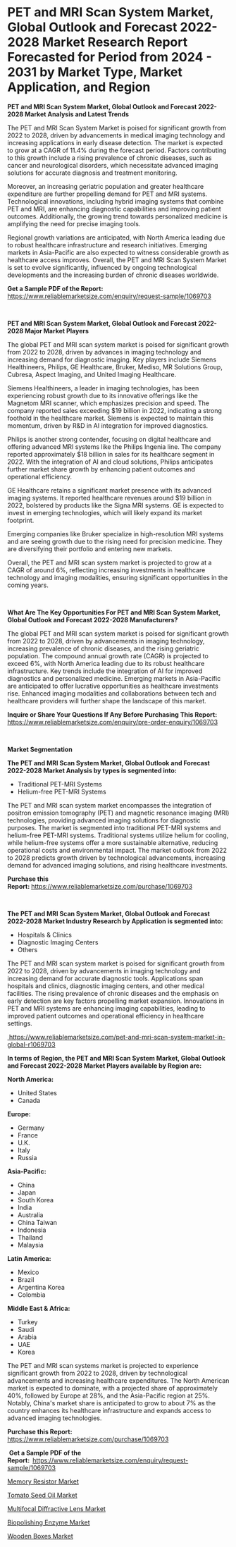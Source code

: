 <p><h1>PET and MRI Scan System Market, Global Outlook and Forecast 2022-2028 Market Research Report Forecasted for Period from 2024 -  2031 by Market Type, Market Application, and Region</h1></p><p><strong>PET and MRI Scan System Market, Global Outlook and Forecast 2022-2028 Market Analysis and Latest Trends</strong></p>
<p><p>The PET and MRI Scan System Market is poised for significant growth from 2022 to 2028, driven by advancements in medical imaging technology and increasing applications in early disease detection. The market is expected to grow at a CAGR of 11.4% during the forecast period. Factors contributing to this growth include a rising prevalence of chronic diseases, such as cancer and neurological disorders, which necessitate advanced imaging solutions for accurate diagnosis and treatment monitoring.</p><p>Moreover, an increasing geriatric population and greater healthcare expenditure are further propelling demand for PET and MRI systems. Technological innovations, including hybrid imaging systems that combine PET and MRI, are enhancing diagnostic capabilities and improving patient outcomes. Additionally, the growing trend towards personalized medicine is amplifying the need for precise imaging tools.</p><p>Regional growth variations are anticipated, with North America leading due to robust healthcare infrastructure and research initiatives. Emerging markets in Asia-Pacific are also expected to witness considerable growth as healthcare access improves. Overall, the PET and MRI Scan System Market is set to evolve significantly, influenced by ongoing technological developments and the increasing burden of chronic diseases worldwide.</p></p>
<p><strong>Get a Sample PDF of the Report:&nbsp;</strong> <a href="https://www.reliablemarketsize.com/enquiry/request-sample/1069703">https://www.reliablemarketsize.com/enquiry/request-sample/1069703</a></p>
<p>&nbsp;</p>
<p><strong>PET and MRI Scan System Market, Global Outlook and Forecast 2022-2028 Major Market Players</strong></p>
<p><p>The global PET and MRI scan system market is poised for significant growth from 2022 to 2028, driven by advances in imaging technology and increasing demand for diagnostic imaging. Key players include Siemens Healthineers, Philips, GE Healthcare, Bruker, Mediso, MR Solutions Group, Cubresa, Aspect Imaging, and United Imaging Healthcare.</p><p>Siemens Healthineers, a leader in imaging technologies, has been experiencing robust growth due to its innovative offerings like the Magnetom MRI scanner, which emphasizes precision and speed. The company reported sales exceeding $19 billion in 2022, indicating a strong foothold in the healthcare market. Siemens is expected to maintain this momentum, driven by R&D in AI integration for improved diagnostics.</p><p>Philips is another strong contender, focusing on digital healthcare and offering advanced MRI systems like the Philips Ingenia line. The company reported approximately $18 billion in sales for its healthcare segment in 2022. With the integration of AI and cloud solutions, Philips anticipates further market share growth by enhancing patient outcomes and operational efficiency.</p><p>GE Healthcare retains a significant market presence with its advanced imaging systems. It reported healthcare revenues around $19 billion in 2022, bolstered by products like the Signa MRI systems. GE is expected to invest in emerging technologies, which will likely expand its market footprint.</p><p>Emerging companies like Bruker specialize in high-resolution MRI systems and are seeing growth due to the rising need for precision medicine. They are diversifying their portfolio and entering new markets.</p><p>Overall, the PET and MRI scan system market is projected to grow at a CAGR of around 6%, reflecting increasing investments in healthcare technology and imaging modalities, ensuring significant opportunities in the coming years.</p></p>
<p>&nbsp;</p>
<p><strong>What Are The Key Opportunities For PET and MRI Scan System Market, Global Outlook and Forecast 2022-2028 Manufacturers?</strong></p>
<p><p>The global PET and MRI scan system market is poised for significant growth from 2022 to 2028, driven by advancements in imaging technology, increasing prevalence of chronic diseases, and the rising geriatric population. The compound annual growth rate (CAGR) is projected to exceed 6%, with North America leading due to its robust healthcare infrastructure. Key trends include the integration of AI for improved diagnostics and personalized medicine. Emerging markets in Asia-Pacific are anticipated to offer lucrative opportunities as healthcare investments rise. Enhanced imaging modalities and collaborations between tech and healthcare providers will further shape the landscape of this market.</p></p>
<p><strong>Inquire or Share Your Questions If Any Before Purchasing This Report:</strong> <a href="https://www.reliablemarketsize.com/enquiry/pre-order-enquiry/1069703">https://www.reliablemarketsize.com/enquiry/pre-order-enquiry/1069703</a></p>
<p>&nbsp;</p>
<p><strong>Market Segmentation</strong></p>
<p><strong>The PET and MRI Scan System Market, Global Outlook and Forecast 2022-2028 Market Analysis by types is segmented into:</strong></p>
<p><ul><li>Traditional PET-MRI Systems</li><li>Helium-free PET-MRI Systems</li></ul></p>
<p><p>The PET and MRI scan system market encompasses the integration of positron emission tomography (PET) and magnetic resonance imaging (MRI) technologies, providing advanced imaging solutions for diagnostic purposes. The market is segmented into traditional PET-MRI systems and helium-free PET-MRI systems. Traditional systems utilize helium for cooling, while helium-free systems offer a more sustainable alternative, reducing operational costs and environmental impact. The market outlook from 2022 to 2028 predicts growth driven by technological advancements, increasing demand for advanced imaging solutions, and rising healthcare investments.</p></p>
<p><strong>Purchase this Report:&nbsp;</strong><a href="https://www.reliablemarketsize.com/purchase/1069703">https://www.reliablemarketsize.com/purchase/1069703</a></p>
<p>&nbsp;</p>
<p><strong>The PET and MRI Scan System Market, Global Outlook and Forecast 2022-2028 Market Industry Research by Application is segmented into:</strong></p>
<p><ul><li>Hospitals & Clinics</li><li>Diagnostic Imaging Centers</li><li>Others</li></ul></p>
<p><p>The PET and MRI scan system market is poised for significant growth from 2022 to 2028, driven by advancements in imaging technology and increasing demand for accurate diagnostic tools. Applications span hospitals and clinics, diagnostic imaging centers, and other medical facilities. The rising prevalence of chronic diseases and the emphasis on early detection are key factors propelling market expansion. Innovations in PET and MRI systems are enhancing imaging capabilities, leading to improved patient outcomes and operational efficiency in healthcare settings.</p></p>
<p><a href="https://www.reliablemarketsize.com/pet-and-mri-scan-system-market-in-global-r1069703">&nbsp;https://www.reliablemarketsize.com/pet-and-mri-scan-system-market-in-global-r1069703</a></p>
<p><strong>In terms of Region, the PET and MRI Scan System Market, Global Outlook and Forecast 2022-2028 Market Players available by Region are:</strong></p>
<p>
    <p> <strong> North America: </strong>
        <ul>
            <li>United States</li>
            <li>Canada</li>
        </ul>
        </p> 
    <p> <strong> Europe: </strong>
        <ul>
            <li>Germany</li>
            <li>France</li>
            <li>U.K.</li>
            <li>Italy</li>
            <li>Russia</li>
        </ul>
        </p> 
    <p> <strong> Asia-Pacific: </strong>
        <ul>
            <li>China</li>
            <li>Japan</li>
            <li>South Korea</li>
            <li>India</li>
            <li>Australia</li>
            <li>China Taiwan</li>
            <li>Indonesia</li>
            <li>Thailand</li>
            <li>Malaysia</li>
        </ul>
        </p> 
    <p> <strong> Latin America: </strong>
        <ul>
            <li>Mexico</li>
            <li>Brazil</li>
            <li>Argentina Korea</li>
            <li>Colombia</li>
        </ul>
        </p> 
    <p> <strong> Middle East & Africa: </strong>
        <ul>
            <li>Turkey</li>
            <li>Saudi</li>
            <li>Arabia</li>
            <li>UAE</li>
            <li>Korea</li>
        </ul>
    </p>
    </p>
<p><p>The PET and MRI scan systems market is projected to experience significant growth from 2022 to 2028, driven by technological advancements and increasing healthcare expenditures. The North American market is expected to dominate, with a projected share of approximately 40%, followed by Europe at 28%, and the Asia-Pacific region at 25%. Notably, China's market share is anticipated to grow to about 7% as the country enhances its healthcare infrastructure and expands access to advanced imaging technologies.</p></p>
<p><strong>Purchase this Report: </strong><a href="https://www.reliablemarketsize.com/purchase/1069703">https://www.reliablemarketsize.com/purchase/1069703</a></p>
<p>&nbsp;<strong>Get a Sample PDF of the Report:&nbsp;&nbsp;</strong><a href="https://www.reliablemarketsize.com/enquiry/request-sample/1069703">https://www.reliablemarketsize.com/enquiry/request-sample/1069703</a></p>
<p><strong></strong></p>
<p><p><a href="https://www.linkedin.com/pulse/memory-resistor-market-share-size-trends-industry-analysis-noecc?trackingId=OQNDaYBrTDm%2Bf1iPQ0%2F%2FaQ%3D%3D">Memory Resistor Market</a></p><p><a href="https://medium.com/@juddcusanoxfm/the-tomato-seed-oil-market-is-anticipated-to-experience-significant-growth-with-a-projected-cagr-6af775af1592">Tomato Seed Oil Market</a></p><p><a href="https://www.linkedin.com/pulse/global-multifocal-diffractive-lens-market-share-growth-wxc5c?trackingId=7hNZ%2F49YS%2BaWZXXGLuw8EQ%3D%3D">Multifocal Diffractive Lens Market</a></p><p><a href="https://issuu.com/reportprime-2/docs/biopolishing-enzyme-market-size-203_093f11d28711f4">Biopolishing Enzyme Market</a></p><p><a href="https://medium.com/@juddcusanoxfm/why-should-you-invest-in-wooden-boxes-f7544f3228a1">Wooden Boxes Market</a></p></p>